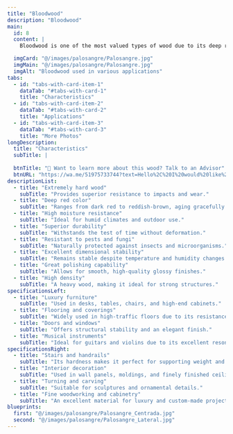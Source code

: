 ```yaml
---
title: "Bloodwood"
description: "Bloodwood"
main:
  id: 8 
  content: |
    Bloodwood is one of the most valued types of wood due to its deep red color and exceptional durability. It is a hard and dense wood, highly resistant to moisture, pests, and climate changes. Its attractive color and fine finish make it ideal for high-end furniture, luxury flooring, and fine woodworking. It works well with sharp tools and allows for high-quality finishes.

  imgCard: "@/images/palosangre/Palosangre.jpg"
  imgMain: "@/images/palosangre/Palosangre.jpg"
  imgAlt: "Bloodwood used in various applications"
tabs:
  - id: "tabs-with-card-item-1"
    dataTab: "#tabs-with-card-1"
    title: "Characteristics"
  - id: "tabs-with-card-item-2"
    dataTab: "#tabs-with-card-2"
    title: "Applications"
  - id: "tabs-with-card-item-3"
    dataTab: "#tabs-with-card-3"
    title: "More Photos"
longDescription:
  title: "Characteristics"
  subTitle: |
    
  btnTitle: "📲 Want to learn more about this wood? Talk to an Advisor"
  btnURL: "https://wa.me/51975733744?text=Hello%2C%20I%20would%20like%20to%20learn%20more%20about%20the%20Bloodwood%20available%20at%20Cheaper%20Buy."
descriptionList:
  - title: "Extremely hard wood"
    subTitle: "Provides superior resistance to impacts and wear."
  - title: "Deep red color"
    subTitle: "Ranges from dark red to reddish-brown, aging gracefully."
  - title: "High moisture resistance"
    subTitle: "Ideal for humid climates and outdoor use."
  - title: "Superior durability"
    subTitle: "Withstands the test of time without deformation."
  - title: "Resistant to pests and fungi"
    subTitle: "Naturally protected against insects and microorganisms."
  - title: "Excellent dimensional stability"
    subTitle: "Remains stable despite temperature and humidity changes."
  - title: "Great polishing capability"
    subTitle: "Allows for smooth, high-quality glossy finishes."
  - title: "High density"
    subTitle: "A heavy wood, making it ideal for strong structures."
specificationsLeft:
  - title: "Luxury furniture"
    subTitle: "Used in desks, tables, chairs, and high-end cabinets."
  - title: "Flooring and coverings"
    subTitle: "Widely used in high-traffic floors due to its resistance."
  - title: "Doors and windows"
    subTitle: "Offers structural stability and an elegant finish."
  - title: "Musical instruments"
    subTitle: "Ideal for guitars and violins due to its excellent resonance."
specificationsRight:
  - title: "Stairs and handrails"
    subTitle: "Its hardness makes it perfect for supporting weight and frequent use."
  - title: "Interior decoration"
    subTitle: "Used in wall panels, moldings, and finely finished ceilings."
  - title: "Turning and carving"
    subTitle: "Suitable for sculptures and ornamental details."
  - title: "Fine woodworking and cabinetry"
    subTitle: "An excellent material for luxury and custom-made projects."
blueprints:
  first: "@/images/palosangre/Palosangre_Centrada.jpg"
  second: "@/images/palosangre/Palosangre_Lateral.jpg"
---
```

